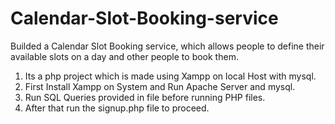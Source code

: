 # Calendar-Slot-Booking-service
Builded a Calendar Slot Booking service, which allows people to define their available slots on a day and other people to book them.

1. Its a php project which is made using Xampp on local Host with mysql.
2. First Install Xampp on System and Run Apache Server and mysql.
3. Run SQL Queries provided in file before running PHP files.
4. After that run the signup.php file to proceed.
